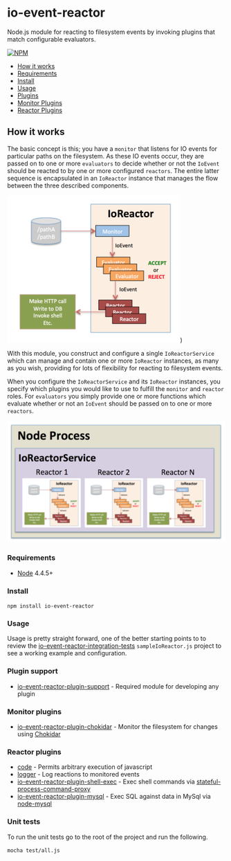 # io-event-reactor

Node.js module for reacting to filesystem events by invoking plugins that match configurable evaluators.

[![NPM](https://nodei.co/npm/io-event-reactor.png?downloads=true&downloadRank=true&stars=true)](https://nodei.co/npm/io-event-reactor/)

* [How it works](#works)
* [Requirements](#requirements)
* [Install](#install)
* [Usage](#usage)
* [Plugins](#plugins)
* [Monitor Plugins](#monitors)
* [Reactor Plugins](#reactors)

## <a id="works"></a> How it works

The basic concept is this; you have a `monitor` that listens for IO events for particular paths
on the filesystem. As these IO events occur, they are passed on to one or more `evaluators` to
decide whether or not the `IoEvent` should be reacted to by one or more configured `reactors`.
The entire latter sequence is encapsulated in an `IoReactor` instance that manages the flow
between the three described components.

<img src="docs/diag1.png" width="400"/>)

With this module, you construct and configure a single `IoReactorService` which can manage and contain
one or more `IoReactor` instances, as many as you wish, providing for lots of flexibility for reacting to filesystem events.

When you configure the `IoReactorService` and its `IoReactor` instances, you specify which plugins you would like
to use to fulfill the `monitor` and `reactor` roles. For `evaluators` you simply provide one or more functions
which evaluate whether or not an `IoEvent` should be passed on to one or more `reactors`.

<img src="docs/diag2.png" width="600"/>

### <a id="requirements"></a> Requirements

* [Node](https://nodejs.org/en/) 4.4.5+

### <a id="install"></a> Install

```
npm install io-event-reactor
```

### <a id="usage"></a> Usage

Usage is pretty straight forward, one of the better starting points to to review the [io-event-reactor-integration-tests](https://github.com/bitsofinfo/io-event-reactor-integration-tests) `sampleIoReactor.js`
project to see a working example and configuration.


### <a id="plugins"></a> Plugin support
* [io-event-reactor-plugin-support](https://github.com/bitsofinfo/io-event-reactor-plugin-support) - Required module for developing any plugin

### <a id="monitors"></a> Monitor plugins
* [io-event-reactor-plugin-chokidar](https://github.com/bitsofinfo/io-event-reactor-plugin-chokidar) - Monitor the filesystem for changes using [Chokidar](https://github.com/paulmillr/chokidar)

### <a id="reactors"></a> Reactor plugins
* [code](default_plugins/code) - Permits arbitrary execution of javascript
* [logger](default_plugins/logger) - Log reactions to monitored events
* [io-event-reactor-plugin-shell-exec](https://github.com/bitsofinfo/io-event-reactor-plugin-shell-exec) - Exec shell commands via [stateful-process-command-proxy](https://github.com/bitsofinfo/stateful-process-command-proxy)
* [io-event-reactor-plugin-mysql](https://github.com/bitsofinfo/io-event-reactor-plugin-mysql) - Exec SQL against data in MySql via [node-mysql](https://github.com/felixge/node-mysql)


### Unit tests

To run the unit tests go to the root of the project and run the following.

```
mocha test/all.js
```
